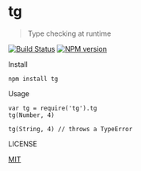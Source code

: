 # tg

> Type checking at runtime

[![Build Status](https://secure.travis-ci.org/goatslacker/tg.png)](http://travis-ci.org/goatslacker/tg)
[![NPM version](https://badge.fury.io/js/tg.png)](http://badge.fury.io/js/tg)

Install

    npm install tg

Usage

    var tg = require('tg').tg
    tg(Number, 4)

    tg(String, 4) // throws a TypeError

LICENSE

[MIT](http://josh.mit-license.org)
